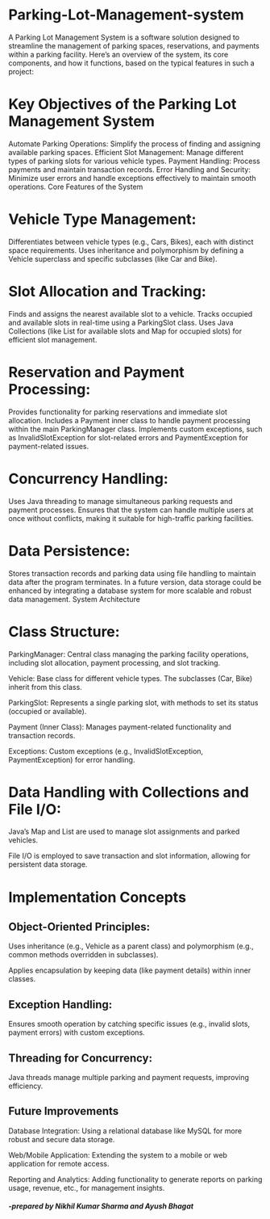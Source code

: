 # Parking-Lot-Management-system

A Parking Lot Management System is a software solution designed to streamline the management of parking spaces, reservations, and payments within a parking facility. Here’s an overview of the system, its core components, and how it functions, based on the typical features in such a project:

# Key Objectives of the Parking Lot Management System
Automate Parking Operations: Simplify the process of finding and assigning available parking spaces.
Efficient Slot Management: Manage different types of parking slots for various vehicle types.
Payment Handling: Process payments and maintain transaction records.
Error Handling and Security: Minimize user errors and handle exceptions effectively to maintain smooth operations.
Core Features of the System
# Vehicle Type Management:

Differentiates between vehicle types (e.g., Cars, Bikes), each with distinct space requirements.
Uses inheritance and polymorphism by defining a Vehicle superclass and specific subclasses (like Car and Bike).
# Slot Allocation and Tracking:

Finds and assigns the nearest available slot to a vehicle.
Tracks occupied and available slots in real-time using a ParkingSlot class.
Uses Java Collections (like List for available slots and Map for occupied slots) for efficient slot management.
# Reservation and Payment Processing:

Provides functionality for parking reservations and immediate slot allocation.
Includes a Payment inner class to handle payment processing within the main ParkingManager class.
Implements custom exceptions, such as InvalidSlotException for slot-related errors and PaymentException for payment-related issues.
# Concurrency Handling:

Uses Java threading to manage simultaneous parking requests and payment processes.
Ensures that the system can handle multiple users at once without conflicts, making it suitable for high-traffic parking facilities.
# Data Persistence:

Stores transaction records and parking data using file handling to maintain data after the program terminates.
In a future version, data storage could be enhanced by integrating a database system for more scalable and robust data management.
System Architecture
# Class Structure:

ParkingManager: Central class managing the parking facility operations, including slot allocation, payment processing, and slot tracking.

Vehicle: Base class for different vehicle types. The subclasses (Car, Bike) inherit from this class.

ParkingSlot: Represents a single parking slot, with methods to set its status (occupied or available).

Payment (Inner Class): Manages payment-related functionality and transaction records.

Exceptions: Custom exceptions (e.g., InvalidSlotException, PaymentException) for error handling.

# Data Handling with Collections and File I/O:

Java’s Map and List are used to manage slot assignments and parked vehicles.

File I/O is employed to save transaction and slot information, allowing for persistent data storage.

# Implementation Concepts
## Object-Oriented Principles:

Uses inheritance (e.g., Vehicle as a parent class) and polymorphism (e.g., common methods overridden in subclasses).

Applies encapsulation by keeping data (like payment details) within inner classes.
## Exception Handling:

Ensures smooth operation by catching specific issues (e.g., invalid slots, payment errors) with custom exceptions.
## Threading for Concurrency:

Java threads manage multiple parking and payment requests, improving efficiency.
## Future Improvements
Database Integration: Using a relational database like MySQL for more robust and secure data storage.

Web/Mobile Application: Extending the system to a mobile or web application for remote access.

Reporting and Analytics: Adding functionality to generate reports on parking usage, revenue, etc., for management insights.


#####                                                            -prepared by Nikhil Kumar Sharma and Ayush Bhagat
